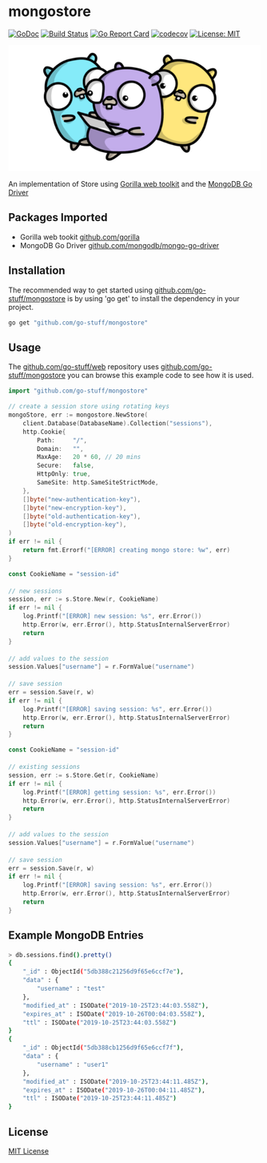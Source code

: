 # mongostore

[![GoDoc](https://godoc.org/github.com/go-stuff/mongostore?status.svg)](https://godoc.org/github.com/go-stuff/mongostore)
[![Build Status](https://cloud.drone.io/api/badges/go-stuff/mongostore/status.svg)](https://cloud.drone.io/go-stuff/mongostore)
[![Go Report Card](https://goreportcard.com/badge/github.com/go-stuff/mongostore)](https://goreportcard.com/report/github.com/go-stuff/mongostore)
[![codecov](https://codecov.io/gh/go-stuff/mongostore/branch/master/graph/badge.svg)](https://codecov.io/gh/go-stuff/mongostore)
[![License: MIT](https://img.shields.io/badge/License-MIT-yellow.svg)](https://opensource.org/licenses/MIT)

![Gopher Share](https://github.com/go-stuff/images/blob/master/GOPHER_SHARE_640x320.png)

An implementation of Store using [Gorilla web toolkit](https://github.com/gorilla) and the [MongoDB Go Driver](https://github.com/mongodb/mongo-go-driver)

## Packages Imported

- Gorilla web tookit [github.com/gorilla](https://github.com/gorilla)
- MongoDB Go Driver [github.com/mongodb/mongo-go-driver](https://github.com/mongodb/mongo-go-driver)

## Installation

The recommended way to get started using [github.com/go-stuff/mongostore](https://github.com/go-stuff/mongostore) is by using 'go get' to install the dependency in your project.

```bash
go get "github.com/go-stuff/mongostore"
```

## Usage

The [github.com/go-stuff/web](https://github.com/go-stuff/web) repository uses [github.com/go-stuff/mongostore](https://github.com/go-stuff/mongostore) you can browse this example code to see how it is used.

```go
import "github.com/go-stuff/mongostore"
```

```go
// create a session store using rotating keys
mongoStore, err := mongostore.NewStore(
    client.Database(DatabaseName).Collection("sessions"),
    http.Cookie{
        Path:     "/",
        Domain:   "",
        MaxAge:   20 * 60, // 20 mins
        Secure:   false,
        HttpOnly: true,
        SameSite: http.SameSiteStrictMode,
    },
    []byte("new-authentication-key"),
    []byte("new-encryption-key"),
    []byte("old-authentication-key"),
    []byte("old-encryption-key"),
)
if err != nil {
    return fmt.Errorf("[ERROR] creating mongo store: %w", err)
}
```

```go
const CookieName = "session-id"

// new sessions
session, err := s.Store.New(r, CookieName)
if err != nil {
    log.Printf("[ERROR] new session: %s", err.Error())
    http.Error(w, err.Error(), http.StatusInternalServerError)
    return
}

// add values to the session
session.Values["username"] = r.FormValue("username")

// save session
err = session.Save(r, w)
if err != nil {
    log.Printf("[ERROR] saving session: %s", err.Error())
    http.Error(w, err.Error(), http.StatusInternalServerError)
    return
}
```

```go
const CookieName = "session-id"

// existing sessions
session, err := s.Store.Get(r, CookieName)
if err != nil {
    log.Printf("[ERROR] getting session: %s", err.Error())
    http.Error(w, err.Error(), http.StatusInternalServerError)
    return
}

// add values to the session
session.Values["username"] = r.FormValue("username")

// save session
err = session.Save(r, w)
if err != nil {
    log.Printf("[ERROR] saving session: %s", err.Error())
    http.Error(w, err.Error(), http.StatusInternalServerError)
    return
}
```

## Example MongoDB Entries

```bash
> db.sessions.find().pretty()
{
	"_id" : ObjectId("5db388c21256d9f65e6ccf7e"),
	"data" : {
		"username" : "test"
	},
	"modified_at" : ISODate("2019-10-25T23:44:03.558Z"),
	"expires_at" : ISODate("2019-10-26T00:04:03.558Z"),
	"ttl" : ISODate("2019-10-25T23:44:03.558Z")
}
{
	"_id" : ObjectId("5db388cb1256d9f65e6ccf7f"),
	"data" : {
		"username" : "user1"
	},
	"modified_at" : ISODate("2019-10-25T23:44:11.485Z"),
	"expires_at" : ISODate("2019-10-26T00:04:11.485Z"),
	"ttl" : ISODate("2019-10-25T23:44:11.485Z")
}

```

## License

[MIT License](LICENSE)
